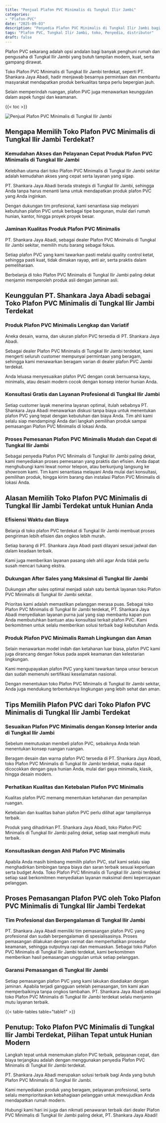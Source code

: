```yaml
---
title: "Penjual Plafon PVC Minimalis di Tungkal Ilir Jambi"
categories: 
- "Plafon-PVC"
date: "2025-09-03"
description: "Penyedia Plafon PVC Minimalis di Tungkal Ilir Jambi bagi rumah, office, dan ritel. Material berkualitas, beragam motif, pilihan warna menarik, dengan jasa penempatan ditangani oleh tim ahli serta jaminan resmi!|Servis distribusi Plafon PVC Minimalis di Tungkal Ilir Jambi untuk keperluan rumah, office, maupun gerai, dengan plafon berkualitas dan instalasi oleh tim ahli dan garansi resmi.|Alternatif Plafon PVC Minimalis di Tungkal Ilir Jambi yang andal bagi tempat tinggal, office, serta ritel, dengan plafon berkualitas dan instalasi dikerjakan oleh teknisi ahli serta garansi resmi.|Penyediaan Plafon PVC Minimalis di Tungkal Ilir Jambi bagi tempat tinggal, office, serta gerai, beserta plafon berkualitas dan instalasi oleh teknisi profesional, dilengkapi dengan jaminan resmi.}"
tags: "Plafon PVC, Tungkal Ilir Jambi, toko, Penyedia, distributor"
draft: false
---
```


Plafon PVC sekarang adalah opsi andalan bagi banyak penghuni rumah dan pengusaha di Tungkal Ilir Jambi yang butuh tampilan modern, kuat, serta gampang dirawat.

Toko Plafon PVC Minimalis di Tungkal Ilir Jambi terdekat, seperti PT. Shankara Jaya Abadi, hadir menjawab besarnya permintaan dan membantu masyarakat mendapatkan produk berkualitas tanpa perlu bepergian jauh.

Selain memperindah ruangan, plafon PVC juga menawarkan keunggulan dalam aspek fungsi dan keamanan.

{{< toc >}}

![Penjual Plafon PVC Minimalis di Tungkal Ilir Jambi](/images/Plafon-PVC/Penjual-Plafon-PVC-Minimalis-di-Tungkal-Ilir-Jambi.png)


## Mengapa Memilih Toko Plafon PVC Minimalis di Tungkal Ilir Jambi Terdekat?

### Kemudahan Akses dan Pelayanan Cepat Produk Plafon PVC Minimalis di Tungkal Ilir Jambi

Kelebihan utama dari toko Plafon PVC Minimalis di Tungkal Ilir Jambi sekitar adalah kemudahan akses yang cepat serta layanan yang sigap.

PT. Shankara Jaya Abadi berada strategis di Tungkal Ilir Jambi, sehingga Anda tanpa harus menanti lama untuk mendapatkan produk plafon PVC yang Anda inginkan.

Dengan dukungan tim profesional, kami senantiasa siap melayani kebutuhan plafon PVC untuk berbagai tipe bangunan, mulai dari rumah hunian, kantor, hingga proyek proyek besar.

### Jaminan Kualitas Produk Plafon PVC Minimalis

PT. Shankara Jaya Abadi, sebagai dealer Plafon PVC Minimalis di Tungkal Ilir Jambi sekitar, memilih mutu barang sebagai fokus.

Setiap plafon PVC yang kami tawarkan pasti melalui quality control ketat, sehingga pasti kuat, tidak dimakan rayap, anti air, serta praktis dalam pemeliharaan.

Berbelanja di toko Plafon PVC Minimalis di Tungkal Ilir Jambi paling dekat menjamin memperoleh produk asli dengan jaminan asli.

## Keunggulan PT. Shankara Jaya Abadi sebagai Toko Plafon PVC Minimalis di Tungkal Ilir Jambi Terdekat

### Produk Plafon PVC Minimalis Lengkap dan Variatif

Aneka desain, warna, dan ukuran plafon PVC tersedia di PT. Shankara Jaya Abadi.

Sebagai dealer Plafon PVC Minimalis di Tungkal Ilir Jambi terdekat, kami mengerti seluruh customer mempunyai permintaan yang beragam, sehingga kami menawarkan beragam varian di dealer plafon PVC Jambi terdekat.

Anda leluasa menyesuaikan plafon PVC dengan corak bernuansa kayu, minimalis, atau desain modern cocok dengan konsep interior hunian Anda.

### Konsultasi Gratis dan Layanan Profesional di Tungkal Ilir Jambi

Setiap customer layak menerima layanan optimal, itulah sebabnya PT. Shankara Jaya Abadi menawarkan diskusi tanpa biaya untuk menentukan plafon PVC yang tepat dengan kebutuhan dan biaya Anda. Tim ahli kami selalu siap mendampingi Anda dari langkah pemilihan produk sampai pemasangan Plafon PVC Minimalis di lokasi Anda.

### Proses Pemesanan Plafon PVC Minimalis Mudah dan Cepat di Tungkal Ilir Jambi

Sebagai penyedia Plafon PVC Minimalis di Tungkal Ilir Jambi paling dekat, kami menyediakan proses pemesanan yang praktis dan efisien. Anda dapat menghubungi kami lewat nomor telepon, atau berkunjung langsung ke showroom kami. Tim kami senantiasa melayani Anda mulai dari konsultasi, pemilihan produk, hingga kirim barang dan instalasi Plafon PVC Minimalis di lokasi Anda.

## Alasan Memilih Toko Plafon PVC Minimalis di Tungkal Ilir Jambi Terdekat untuk Hunian Anda

### Efisiensi Waktu dan Biaya

Belanja di toko plafon PVC terdekat di Tungkal Ilir Jambi membuat proses pengiriman lebih efisien dan ongkos lebih murah.

Setiap barang di PT. Shankara Jaya Abadi pasti dilayani sesuai jadwal dan dalam keadaan terbaik.

Kami juga memberikan layanan pasang oleh ahli agar Anda tidak perlu susah mencari tukang ekstra.

### Dukungan After Sales yang Maksimal di Tungkal Ilir Jambi

Dukungan after sales optimal menjadi salah satu bentuk layanan toko Plafon PVC Minimalis di Tungkal Ilir Jambi sekitar.

Prioritas kami adalah memastikan pelanggan merasa puas. Sebagai toko Plafon PVC Minimalis di Tungkal Ilir Jambi terdekat, PT. Shankara Jaya Abadi menyediakan layanan purna jual yang siap membantu kapan pun Anda membutuhkan bantuan atau konsultasi terkait plafon PVC. Kami berkomitmen untuk selalu memberikan solusi terbaik bagi kebutuhan Anda.

### Produk Plafon PVC Minimalis Ramah Lingkungan dan Aman

Selain menawarkan model indah dan ketahanan luar biasa, plafon PVC kami juga dirancang dengan fokus pada aspek keamanan dan kelestarian lingkungan.

Kami mengupayakan plafon PVC yang kami tawarkan tanpa unsur beracun dan sudah memenuhi sertifikasi keselamatan nasional.

Dengan menentukan toko Plafon PVC Minimalis di Tungkal Ilir Jambi sekitar, Anda juga mendukung terbentuknya lingkungan yang lebih sehat dan aman.

## Tips Memilih Plafon PVC dari Toko Plafon PVC Minimalis di Tungkal Ilir Jambi Terdekat

### Sesuaikan Plafon PVC Minimalis dengan Konsep Interior anda di Tungkal Ilir Jambi

Sebelum memutuskan membeli plafon PVC, sebaiknya Anda telah menentukan konsep ruangan ruangan.

Beragam desain dan warna plafon PVC tersedia di PT. Shankara Jaya Abadi, toko Plafon PVC Minimalis di Tungkal Ilir Jambi terdekat, maka dapat dicocokkan dengan gaya hunian Anda, mulai dari gaya minimalis, klasik, hingga desain modern.

### Perhatikan Kualitas dan Ketebalan Plafon PVC Minimalis

Kualitas plafon PVC memang menentukan ketahanan dan penampilan ruangan.

Ketebalan dan kualitas bahan plafon PVC perlu dilihat agar tampilannya terbaik.

Produk yang dihadirkan PT. Shankara Jaya Abadi, toko Plafon PVC Minimalis di Tungkal Ilir Jambi paling dekat, setiap saat mengikuti mutu terbaik.

### Konsultasikan dengan Ahli Plafon PVC Minimalis

Apabila Anda masih bimbang memilih plafon PVC, staf kami selalu siap menghadirkan bimbingan tanpa biaya dan saran terbaik sesuai keperluan serta budget Anda. Toko Plafon PVC Minimalis di Tungkal Ilir Jambi terdekat setiap saat berkomitmen menyediakan layanan maksimal demi kepercayaan pelanggan.

## Proses Pemasangan Plafon PVC oleh Toko Plafon PVC Minimalis di Tungkal Ilir Jambi Terdekat

### Tim Profesional dan Berpengalaman di Tungkal Ilir Jambi

PT. Shankara Jaya Abadi memiliki tim pemasangan plafon PVC yang profesional dan sudah berpengalaman di spesialisasinya. Proses pemasangan dilakukan dengan cermat dan memperhatikan prosedur keamanan, sehingga outputnya rapi dan memuaskan. Sebagai toko Plafon PVC Minimalis di Tungkal Ilir Jambi terdekat, kami berkomitmen memberikan hasil pemasangan unggulan untuk setiap pelanggan.

### Garansi Pemasangan di Tungkal Ilir Jambi

Setiap pemasangan plafon PVC yang kami lakukan disediakan dengan jaminan. Apabila terjadi gangguan setelah pemasangan, tim kami akan memperbaikinya tanpa ongkos tambahan. PT. Shankara Jaya Abadi sebagai toko Plafon PVC Minimalis di Tungkal Ilir Jambi terdekat selalu menjamin mutu layanan terbaik.

{{< table-tables table="table1" >}}

## Penutup: Toko Plafon PVC Minimalis di Tungkal Ilir Jambi Terdekat, Pilihan Tepat untuk Hunian Modern

Langkah tepat untuk menemukan plafon PVC terbaik, pelayanan cepat, dan biaya terjangkau adalah dengan menggunakan penyedia Plafon PVC Minimalis di Tungkal Ilir Jambi terdekat.

PT. Shankara Jaya Abadi merupakan solusi terbaik bagi Anda yang butuh Plafon PVC Minimalis di Tungkal Ilir Jambi.

Kami menyediakan produk yang beragam, pelayanan profesional, serta selalu memprioritaskan kebahagiaan pelanggan untuk mewujudkan Anda mendapatkan rumah modern.

Hubungi kami hari ini juga dan nikmati penawaran terbaik dari dealer Plafon PVC Minimalis di Tungkal Ilir Jambi paling dekat, PT. Shankara Jaya Abadi!